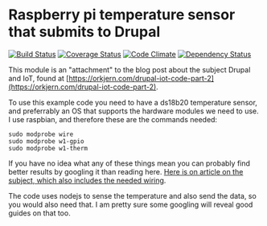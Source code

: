 Raspberry pi temperature sensor that submits to Drupal
==
[![Build Status](https://travis-ci.org/eiriksm/raspberry-temp-to-drupal.svg?branch=master)](https://travis-ci.org/eiriksm/raspberry-temp-to-drupal)
[![Coverage Status](https://coveralls.io/repos/eiriksm/raspberry-temp-to-drupal/badge.svg?branch=master)](https://coveralls.io/r/eiriksm/raspberry-temp-to-drupal?branch=master)
[![Code Climate](https://codeclimate.com/github/eiriksm/raspberry-temp-to-drupal/badges/gpa.svg)](https://codeclimate.com/github/eiriksm/raspberry-temp-to-drupal)
[![Dependency Status](https://david-dm.org/eiriksm/raspberry-temp-to-drupal.svg)](https://david-dm.org/eiriksm/raspberry-temp-to-drupal)

This module is an "attachment" to the blog post about the subject Drupal and IoT, found at [https://orkjern.com/drupal-iot-code-part-2](https://orkjern.com/drupal-iot-code-part-2).

To use this example code you need to have a ds18b20 temperature sensor, and preferrably an OS that supports the hardware modules we need to use. I use raspbian, and therefore these are the commands needed:

```
sudo modprobe wire
sudo modprobe w1-gpio
sudo modprobe w1-therm
```

If you have no idea what any of these things mean you can probably find better results by googling it than reading here. [Here is on article on the subject, which also includes the needed wiring](https://learn.adafruit.com/adafruits-raspberry-pi-lesson-11-ds18b20-temperature-sensing/hardware).

The code uses nodejs to sense the temperature and also send the data, so you would also need that. I am pretty sure some googling will reveal good guides on that too.
